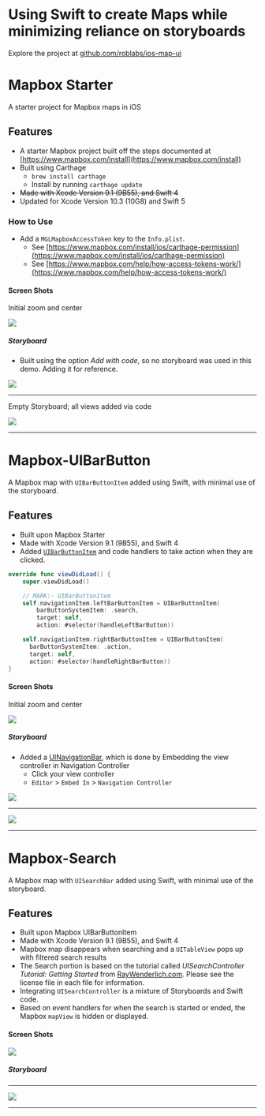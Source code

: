 # Using Swift to create Maps while minimizing reliance on storyboards

Explore the project at [github.com/roblabs/ios-map-ui](https://github.com/roblabs/ios-map-ui/)

# Mapbox Starter

A starter project for Mapbox maps in iOS

## Features
* A starter Mapbox project built off the steps documented at [https://www.mapbox.com/install](https://www.mapbox.com/install)
* Built using Carthage
  * `brew install carthage`
  * Install by running `carthage update`
* ~~Made with Xcode Version 9.1 (9B55), and Swift 4~~
* Updated for Xcode Version 10.3 (10G8) and Swift 5

### How to Use
* Add a `MGLMapboxAccessToken` key to the `Info.plist`.
  * See [https://www.mapbox.com/install/ios/carthage-permission](https://www.mapbox.com/install/ios/carthage-permission)
  * See [https://www.mapbox.com/help/how-access-tokens-work/](https://www.mapbox.com/help/how-access-tokens-work/)


#### Screen Shots

Initial zoom and center

![](Mapbox-starter/Mapbox-starter.png)

##### Storyboard

* Built using the option *Add with code*, so no storyboard was used in this demo.  Adding it for reference.

![](Mapbox-starter/add-with-code.png)

---

Empty Storyboard; all views added via code

![](Mapbox-starter/main.storyboard.png)


---

# Mapbox-UIBarButton

A Mapbox map with `UIBarButtonItem` added using Swift, with minimal use of the storyboard.

## Features
* Built upon Mapbox Starter
* Made with Xcode Version 9.1 (9B55), and Swift 4
* Added [`UIBarButtonItem`](https://developer.apple.com/documentation/uikit/uibarbuttonsystemitem) and code handlers to take action when they are clicked.
``` Swift
override func viewDidLoad() {
    super.viewDidLoad()

    // MARK:- UIBarButtonItem
    self.navigationItem.leftBarButtonItem = UIBarButtonItem(
        barButtonSystemItem: .search,
        target: self,
        action: #selector(handleLeftBarButton))

    self.navigationItem.rightBarButtonItem = UIBarButtonItem(
      barButtonSystemItem: .action,
      target: self,
      action: #selector(handleRightBarButton))
}
```

#### Screen Shots

Initial zoom and center

![](Mapbox-UIBarButton/Mapbox-UIBarButton.png)

##### Storyboard

* Added a [UINavigationBar](https://developer.apple.com/documentation/uikit/uinavigationbar), which is done by Embedding the view controller in Navigation Controller
  * Click your view controller
  * `Editor` > `Embed In` > `Navigation Controller`

![](Mapbox-UIBarButton/Editor.Embed-in.Navigation-Controller.png)

---

![](Mapbox-UIBarButton/main.storyboard.png)

---


# Mapbox-Search

A Mapbox map with `UISearchBar` added using Swift, with minimal use of the storyboard.


## Features
* Built upon Mapbox UIBarButtonItem
* Made with Xcode Version 9.1 (9B55), and Swift 4
* Mapbox map disappears when searching and a `UITableView` pops up with filtered search results
* The Search portion is based on the tutorial called *UISearchController Tutorial: Getting Started* from [RayWenderlich.com](https://www.raywenderlich.com/157864/uisearchcontroller-tutorial-getting-started).  Please see the license file in each file for information.
* Integrating `UISearchController` is a mixture of Storyboards and Swift code.
* Based on event handlers for when the search is started or ended, the Mapbox `mapView` is hidden or displayed.


#### Screen Shots



![](Mapbox-Search/Mapbox-Search.gif)

##### Storyboard

---

![](Mapbox-Search/main.storyboard.png)

---
